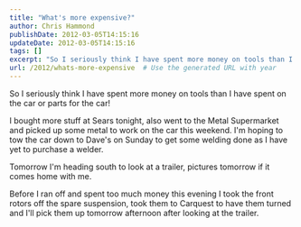 ```yaml
---
title: "What's more expensive?"
author: Chris Hammond
publishDate: 2012-03-05T14:15:16
updateDate: 2012-03-05T14:15:16
tags: []
excerpt: "So I seriously think I have spent more money on tools than I have spent on the car or parts for the car! I bought more stuff at Sears tonight, also went to the Metal Supermarket and picked up some metal to work on the car this weekend. I'm hoping to tow the car down to Dave's on Sunday to get some welding done as I have yet to purchase a welder. Tomorrow I'm heading south to look at a trailer, pictures tomorrow if it comes home with me. Before I ran off and spent too much money this evening I took the front rotors off the spare suspension, took them to Carquest to have them turned and I'll pick them up tomorrow afternoon after looking at the..."
url: /2012/whats-more-expensive  # Use the generated URL with year
---
```

<p>So I seriously think I have spent more money on tools than I have spent on the car or parts for the car!</p> <p>I bought more stuff at Sears tonight, also went to the Metal Supermarket and picked up some metal to work on the car this weekend. I'm hoping to tow the car down to Dave's on Sunday to get some welding done as I have yet to purchase a welder.</p> <p>Tomorrow I'm heading south to look at a trailer, pictures tomorrow if it comes home with me.</p> <p>Before&nbsp;I ran off and spent too much money this evening I took the front rotors off the spare suspension, took them to Carquest to have them turned and I'll pick them up tomorrow afternoon after looking at the trailer.</p> <p>&nbsp;</p>
